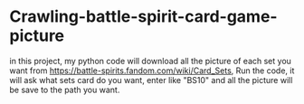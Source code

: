 # Crawling-battle-spirit-card-game-picture
in this project, my python code will download all the picture of each set you want from https://battle-spirits.fandom.com/wiki/Card_Sets, 
Run the code, it will ask what sets card do you want, enter like "BS10" and all the picture will be save to the path you want. 
